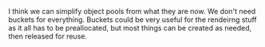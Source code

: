 I think we can simplify object pools from what they are now. We don't need buckets for everything. Buckets could be very useful for the rendeirng stuff as it all has to be preallocated, but most things can be created as needed, then released for reuse.